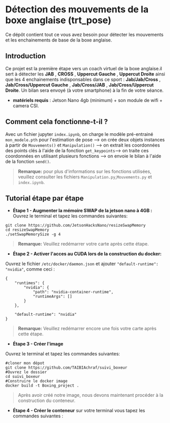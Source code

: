 # Détection des mouvements de la boxe anglaise (trt_pose)
Ce dépôt contient tout ce vous avez besoin pour détecter les mouvements et les enchainements de base de la boxe anglaise.

## Introduction
Ce projet est la première étape vers un coach virtuel de la boxe anglaise.il sert à détecter les **JAB** , **CROSS** , **Uppercut Gauche** , **Uppercut Droite** ainsi que les 4 enchainements indisponsables dans ce sport : **Jab/Jab/Cross** , **Jab/Cross/Uppercut Gauche** , **Jab/Cross/JAB** , **Jab/Cross/Uppercut Droite**. Un bilan sera envoyé (à votre smartphone) à la fin de votre séance. 
- **matériels requis** : Jetson Nano 4gb (minimum) + son module de wifi + camera CSI.
## Comment cela fonctionne-t-il ?
Avec un fichier jupyter `index.ipynb`, on charge le modèle pré-entrainé `mon_modele.pth` pour l'estimation de pose --> on crée deux objets instances à partir de `Mouvements()` et `Manipulation()` --> on extrait les coordonnées des points clés à l'aide de la fonction `get_keypoints`--> on traite ces coordonnées en utilisant plusieurs fonctions --> on envoie le bilan à l'aide de la fonction `send()`.
> **Remarque:** pour plus d'informations sur les fonctions utilisées, veuillez consulter les fichiers `Manipulation.py`,`Mouvements.py` et `index.ipynb`.

## Tutorial étape par étape
- **Étape 1 - Augmenter la mémoire SWAP de la jetson nano à 4GB :** 
Ouvrez le terminal et tapez les commandes suivantes:
```shell
git clone https://github.com/JetsonHacksNano/resizeSwapMemory
cd resizeSwapMemory
./setSwapMemorySize -g 4
```
> **Remarque:** Veuillez redémarrer votre carte après cette étape. 
- **Étape 2 - Activer l'acces au CUDA lors de la construction du docker:** 

Ouvrez le fichier `/etc/docker/daemon.json` et ajouter `"default-runtime": "nvidia"`, comme ceci :
```shell
{
    "runtimes": {
        "nvidia": {
            "path": "nvidia-container-runtime",
            "runtimeArgs": []
        }
    },

    "default-runtime": "nvidia"
}
```
> **Remarque:** Veuillez redémarrer encore une fois votre carte après cette étape. 

- **Étape 3 - Créer l'image**

Ouvrez le terminal et tapez les commandes suivantes:
```shell
#cloner mon dépot
git clone https://github.com/TAIBIAchraf/suivi_boxeur
#Ouvrez le dossier 
cd suivi_boxeur
#Construire le docker image
docker build -t Boxing_project .
```
> Après avoir créé notre image, nous devons maintenant procéder à la construction du conteneur.

- **Étape 4 - Créer le conteneur**
sur votre terminal vous tapez les commandes suivantes :











